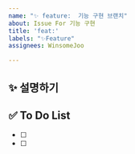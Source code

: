 ```yaml
---
name: "✨ feature:  기능 구현 브랜치"
about: Issue For 기능 구현
title: 'feat:'
labels: "✨Feature"
assignees: WinsomeJoo

---
```


## ✨ 설명하기

## ✅ To Do List

- [ ] 
- [ ]
